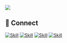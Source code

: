 ![](https://komarev.com/ghpvc/?username=twentyone24&color=blueviolet&style=flat-square)

## 🤝 Connect

[![Skill](https://img.shields.io/badge/LinkedIn-0077B5?style=for-the-badge&logo=linkedin&logoColor=white)](https://www.linkedin.com/in/navemics/)
[![Skill](https://img.shields.io/badge/Twitter-1DA1F2?style=for-the-badge&logo=twitter&logoColor=white)](https://twitter.com/navemics)
[![Skill](https://img.shields.io/badge/GitHub-100000?style=for-the-badge&logo=github&logoColor=white)](https://github.com/twentyone24)
[![Skill](https://img.shields.io/badge/Crunchbase-0077B5?style=for-the-badge&logo=crunchbase&logoColor=white)](https://www.crunchbase.com/person/naveen-madhan)
